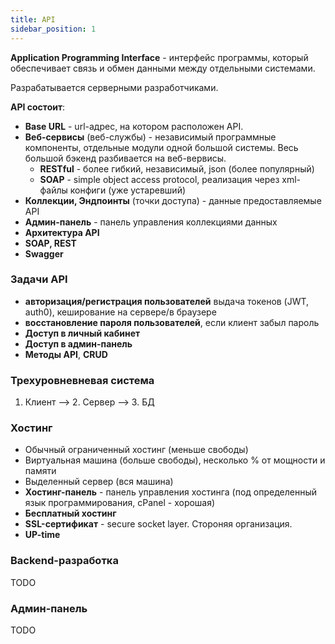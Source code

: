 ```yaml
---
title: API
sidebar_position: 1
---
```


**Application Programming Interface** - интерфейс программы, который обеспечивает связь и обмен данными между отдельными системами.

Разрабатывается серверными разработчиками.

**API состоит**:

- **Base URL** - url-адрес, на котором расположен API.
- **Веб-сервисы** (веб-службы) - независимый программные компоненты, отдельные модули одной большой системы. Весь большой бэкенд разбивается на веб-вервисы.
  - **RESTful** - более гибкий, независимый, json (более популярный)
  - **SOAP** - simple object access protocol, реализация через xml-файлы конфиги (уже устаревший)
- **Коллекции, Эндпоинты** (точки доступа) - данные предоставляемые API
- **Админ-панель** - панель управления коллекциями данных
- **Архитектура API**
- **SOAP, REST**
- **Swagger**

### Задачи API

- **авторизация/регистрация пользователей** выдача токенов (JWT, auth0), кеширование на сервере/в браузере
- **восстановление пароля пользователей**, если клиент забыл пароль
- **Доступ в личный кабинет**
- **Доступ в админ-панель**
- **Методы API**, **CRUD**

### Трехуровневневая система

1. Клиент --> 2. Сервер --> 3. БД


### Хостинг

- Обычный ограниченный хостинг (меньше свободы)
- Виртуальная машина (больше свободы), несколько % от мощности и памяти
- Выделенный сервер (вся машина)
- **Хостинг-панель** - панель управления хостинга (под определенный язык программирования, cPanel - хорошая)
- **Бесплатный хостинг**
- **SSL-сертификат** - secure socket layer. Стороняя организация.
- **UP-time**

### Backend-разработка

TODO

### Админ-панель

TODO


